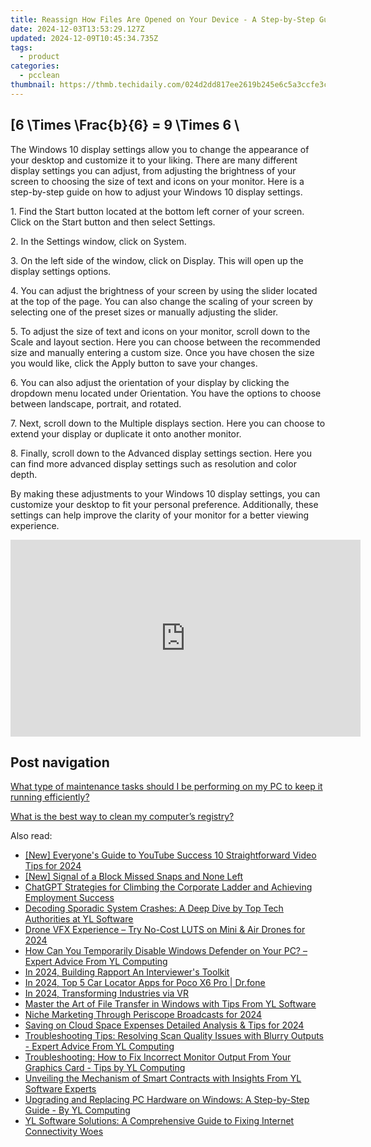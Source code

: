 ```yaml
---
title: Reassign How Files Are Opened on Your Device - A Step-by-Step Guide with YL Solutions
date: 2024-12-03T13:53:29.127Z
updated: 2024-12-09T10:45:34.735Z
tags:
  - product
categories:
  - pcclean
thumbnail: https://thmb.techidaily.com/024d2dd817ee2619b245e6c5a3ccfe3c6aa8b0c6c91657315d09ce45d229f3c2.jpg
---
```


## \[6 \Times \Frac{b}{6} = 9 \Times 6 \

The Windows 10 display settings allow you to change the appearance of your desktop and customize it to your liking. There are many different display settings you can adjust, from adjusting the brightness of your screen to choosing the size of text and icons on your monitor. Here is a step-by-step guide on how to adjust your Windows 10 display settings. 

1\. Find the Start button located at the bottom left corner of your screen. Click on the Start button and then select Settings.

2\. In the Settings window, click on System.

3\. On the left side of the window, click on Display. This will open up the display settings options. 

4\. You can adjust the brightness of your screen by using the slider located at the top of the page. You can also change the scaling of your screen by selecting one of the preset sizes or manually adjusting the slider.

5\. To adjust the size of text and icons on your monitor, scroll down to the Scale and layout section. Here you can choose between the recommended size and manually entering a custom size. Once you have chosen the size you would like, click the Apply button to save your changes.

6\. You can also adjust the orientation of your display by clicking the dropdown menu located under Orientation. You have the options to choose between landscape, portrait, and rotated.

7\. Next, scroll down to the Multiple displays section. Here you can choose to extend your display or duplicate it onto another monitor.

8\. Finally, scroll down to the Advanced display settings section. Here you can find more advanced display settings such as resolution and color depth. 

By making these adjustments to your Windows 10 display settings, you can customize your desktop to fit your personal preference. Additionally, these settings can help improve the clarity of your monitor for a better viewing experience.

<!-- affiliate ads begin -->
<iframe width="560" height="315" src="https://www.youtube.com/embed/RvR5PNhspKE?si=uJcMYK9v-_Xq7fAg" title="YouTube video player" frameborder="0" allow="accelerometer; autoplay; clipboard-write; encrypted-media; gyroscope; picture-in-picture; web-share" referrerpolicy="strict-origin-when-cross-origin" allowfullscreen></iframe>
<!-- affiliate ads end -->

## Post navigation

[What type of maintenance tasks should I be performing on my PC to keep it running efficiently?](https://tools.techidaily.com/pcclean/products/)

[What is the best way to clean my computer’s registry?](https://tools.techidaily.com/pcclean/products/)

<ins class="adsbygoogle"
     style="display:block"
     data-ad-format="autorelaxed"
     data-ad-client="ca-pub-7571918770474297"
     data-ad-slot="1223367746"></ins>

<ins class="adsbygoogle"
     style="display:block"
     data-ad-client="ca-pub-7571918770474297"
     data-ad-slot="8358498916"
     data-ad-format="auto"
     data-full-width-responsive="true"></ins>

<span class="atpl-alsoreadstyle">Also read:</span>
<div><ul>
<li><a href="https://facebook-record-videos.techidaily.com/new-everyones-guide-to-youtube-success-10-straightforward-video-tips-for-2024/"><u>[New] Everyone's Guide to YouTube Success 10 Straightforward Video Tips for 2024</u></a></li>
<li><a href="https://snapchat-videos.techidaily.com/new-signal-of-a-block-missed-snaps-and-none-left/"><u>[New] Signal of a Block Missed Snaps and None Left</u></a></li>
<li><a href="https://tech-revival.techidaily.com/chatgpt-strategies-for-climbing-the-corporate-ladder-and-achieving-employment-success/"><u>ChatGPT Strategies for Climbing the Corporate Ladder and Achieving Employment Success</u></a></li>
<li><a href="https://discover-amazing.techidaily.com/decoding-sporadic-system-crashes-a-deep-dive-by-top-tech-authorities-at-yl-software/"><u>Decoding Sporadic System Crashes: A Deep Dive by Top Tech Authorities at YL Software</u></a></li>
<li><a href="https://fox-info.techidaily.com/drone-vfx-experience-try-no-cost-luts-on-mini-and-air-drones-for-2024/"><u>Drone VFX Experience – Try No-Cost LUTS on Mini & Air Drones for 2024</u></a></li>
<li><a href="https://discover-amazing.techidaily.com/how-can-you-temporarily-disable-windows-defender-on-your-pc-expert-advice-from-yl-computing/"><u>How Can You Temporarily Disable Windows Defender on Your PC? – Expert Advice From YL Computing</u></a></li>
<li><a href="https://extra-hints.techidaily.com/in-2024-building-rapport-an-interviewers-toolkit/"><u>In 2024, Building Rapport An Interviewer's Toolkit</u></a></li>
<li><a href="https://android-location-track.techidaily.com/in-2024-top-5-car-locator-apps-for-poco-x6-pro-drfone-by-drfone-virtual-android/"><u>In 2024, Top 5 Car Locator Apps for Poco X6 Pro | Dr.fone</u></a></li>
<li><a href="https://some-skills.techidaily.com/in-2024-transforming-industries-via-vr/"><u>In 2024, Transforming Industries via VR</u></a></li>
<li><a href="https://discover-amazing.techidaily.com/master-the-art-of-file-transfer-in-windows-with-tips-from-yl-software/"><u>Master the Art of File Transfer in Windows with Tips From YL Software</u></a></li>
<li><a href="https://extra-support.techidaily.com/niche-marketing-through-periscope-broadcasts-for-2024/"><u>Niche Marketing Through Periscope Broadcasts for 2024</u></a></li>
<li><a href="https://fox-http.techidaily.com/saving-on-cloud-space-expenses-detailed-analysis-and-tips-for-2024/"><u>Saving on Cloud Space Expenses Detailed Analysis & Tips for 2024</u></a></li>
<li><a href="https://discover-amazing.techidaily.com/troubleshooting-tips-resolving-scan-quality-issues-with-blurry-outputs-expert-advice-from-yl-computing/"><u>Troubleshooting Tips: Resolving Scan Quality Issues with Blurry Outputs - Expert Advice From YL Computing</u></a></li>
<li><a href="https://discover-amazing.techidaily.com/troubleshooting-how-to-fix-incorrect-monitor-output-from-your-graphics-card-tips-by-yl-computing/"><u>Troubleshooting: How to Fix Incorrect Monitor Output From Your Graphics Card - Tips by YL Computing</u></a></li>
<li><a href="https://discover-amazing.techidaily.com/unveiling-the-mechanism-of-smart-contracts-with-insights-from-yl-software-experts/"><u>Unveiling the Mechanism of Smart Contracts with Insights From YL Software Experts</u></a></li>
<li><a href="https://discover-amazing.techidaily.com/upgrading-and-replacing-pc-hardware-on-windows-a-step-by-step-guide-by-yl-computing/"><u>Upgrading and Replacing PC Hardware on Windows: A Step-by-Step Guide - By YL Computing</u></a></li>
<li><a href="https://discover-amazing.techidaily.com/yl-software-solutions-a-comprehensive-guide-to-fixing-internet-connectivity-woes/"><u>YL Software Solutions: A Comprehensive Guide to Fixing Internet Connectivity Woes</u></a></li>
</ul></div>

